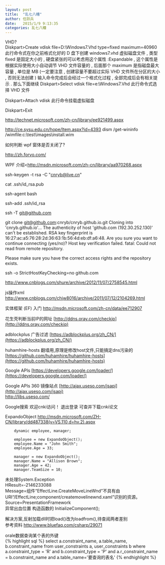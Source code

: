 ```yaml
---
layout: post
title:  "乱七八糟"
author:	任跃兵
date:   2015/1/9 9:13:35   
categories: 乱七八糟
---
```


VHD?  
Diskpart>Create vdisk file=D:\Windows7.Vhd type=fixed maximum=40960
此行命令式在你之前格式化好的 D 盘下创建 windows7.vhd 虚拟磁盘文件 , 类型 fixed 是固定大小的 , 硬盘紧张的可以考虑用这个属性 :Expandable , 这个属性是根据实际使用大小自动调节 VHD 文件容量的 , 后面那个 maximum 是指磁盘最大容量 , 单位是 MB
(一定要注意 , 创建容量不要超过实际 VHD 文件所在分区的大小 , 否则无法创建 ) 
输入命令完成后会经过一个格式化过程 , 全部完成后会有相关提示 .
那么下面继续
Diskpart>Select vdisk file=e:\Windows7.Vhd
此行命令式选择 VHD 文件

Diskpart>Attach vdisk
此行命令挂载虚拟磁盘

Diskpart>Exit          

http://technet.microsoft.com/zh-cn/library/ee921499.aspx

http://ce.sysu.edu.cn/hope/Item.aspx?id=4393
dism /get-wininfo /wimfile:c:\test\images\install.wim



如何判断 wpf 窗体是否关闭了? 

<http://zh.forvo.com/>



WPF 介绍<http://msdn.microsoft.com/zh-cn/library/aa970268.aspx


ssh-keygen -t rsa -C "cnryb@live.cn"

cat .ssh/id_rsa.pub

ssh-agent bash

ssh-add .ssh/id_rsa

ssh -T  git@github.com

git clone git@github.com:cnryb/cnryb.github.io.git
Cloning into 'cnryb.github.io'...
The authenticity of host 'github.com (192.30.252.130)' can't be established.
RSA key fingerprint is 16:27:ac:a5:76:28:2d:36:63:1b:56:4d:eb:df:a6:48.
Are you sure you want to continue connecting (yes/no)?
Host key verification failed.
fatal: Could not read from remote repository.

Please make sure you have the correct access rights
and the repository exists.


ssh -o StrictHostKeyChecking=no github.com

<http://www.cnblogs.com/shure/archive/2012/11/07/2758545.html>

js操作xml
<http://www.cnblogs.com/chjw8016/archive/2011/07/12/2104269.html>


实体框架 (EF) 入门 <http://msdn.microsoft.com/zh-cn/data/ee712907>



花生壳判断当前IP的网址 
[http://ddns.oray.com/checkip](http://ddns.oray.com/checkip)

adblockplus 广告过滤
[https://adblockplus.org/zh_CN/](https://adblockplus.org/zh_CN/)

huhamhire-hosts 翻墙用,原理是修改host文件,只能搞定dns污染的
[https://github.com/huhamhire/huhamhire-hosts](https://github.com/huhamhire/huhamhire-hosts)

Google APIs
[https://developers.google.com/loader/](https://developers.google.com/loader/)

Google APIs 360 镜像站点
[http://ajax.useso.com/jsapi](http://ajax.useso.com/jsapi)  
http://libs.useso.com/


Google搜索 
欢迎cnki访问！ 退出登录
可查并下载cnki论文


ExpandoObject
<http://msdn.microsoft.com/ZH-CN/library/dd487338(v=VS.110,d=hv.2).aspx>


        dynamic employee, manager;

        employee = new ExpandoObject();
        employee.Name = "John Smith";
        employee.Age = 33;

        manager = new ExpandoObject();
        manager.Name = "Allison Brown";
        manager.Age = 42;
        manager.TeamSize = 10;




未处理System.Exception  
  HResult=-2146233088  
  Message=组件“EffectLine.CreateMoveLineWnd”不具有由 URI“/EffectLine;component/createmovelinewnd.xaml”识别的资源。  
  Source=PresentationFramework  
异常出血位置 构造函数的 InitializeComponent();

解决方案,反射加载dll时把load()改为loadfrom(),待查阅两者差别  
参考资料
<http://www.bluefaq.com/csharp/29071>



orale数据查询某个表的外键  
{% highlight sql %}
select a.constraint_name, a.table_name, b.constraint_name 
from user_constraints a, user_constraints b
where a.constraint_type = 'R' 
and b.constraint_type = 'P' 
and a.r_constraint_name = b.constraint_name 
and a.table_name='要查询的表名'
{% endhighlight %}